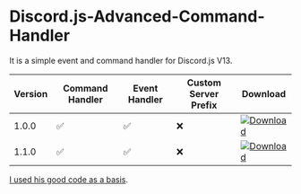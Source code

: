 # Discord.js-Advanced-Command-Handler

It is a simple event and command handler for Discord.js V13. 


| Version | Command Handler | Event Handler | Custom Server Prefix | Download |
|-|-|-|-|-|
| 1.0.0 | ✅ | ✅ | ❌ | [![Download](https://img.shields.io/badge/Download-v1.0.0-blue?style=flat-square)](https://github.com/MastiderMast/Discord.js-Advanced-Command-Handler/releases/tag/1.0.0) |
| 1.1.0 | ✅ | ✅ | ❌ | [![Download](https://img.shields.io/badge/Download-v1.1.1-blue?style=flat-square)](https://github.com/MastiderMast/Discord.js-Advanced-Command-Handler/releases/tag/1.1.1) | 


[I used his good code as a basis](https://github.com/Ferotiq/Discord.JS-13-Tutorial).
